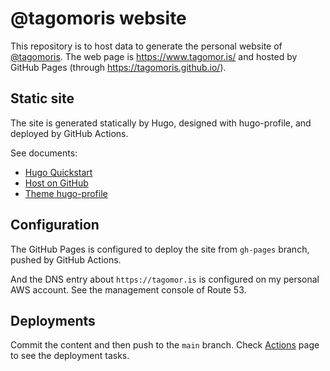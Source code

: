 # @tagomoris website

This repository is to host data to generate the personal website of [@tagomoris](https://github.com/tagomoris).
The web page is https://www.tagomor.is/ and hosted by GitHub Pages (through https://tagomoris.github.io/).

## Static site

The site is generated statically by Hugo, designed with hugo-profile, and deployed by GitHub Actions.

See documents:

- [Hugo Quickstart](https://gohugo.io/getting-started/quick-start/)
- [Host on GitHub](https://gohugo.io/hosting-and-deployment/hosting-on-github/)
- [Theme hugo-profile](https://github.com/gurusabarish/hugo-profile)

## Configuration

The GitHub Pages is configured to deploy the site from `gh-pages` branch, pushed by GitHub Actions.

And the DNS entry about `https://tagomor.is` is configured on my personal AWS account. See the management console of Route 53.

## Deployments

Commit the content and then push to the `main` branch. Check [Actions](https://github.com/tagomoris/tagomoris.github.io/actions) page to see the deployment tasks.
